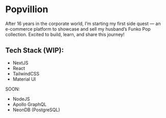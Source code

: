 # Popvillion
After 16 years in the corporate world, I’m starting my first side quest — an e-commerce platform to showcase and sell my husband’s Funko Pop collection. Excited to build, learn, and share this journey!

## Tech Stack (WIP):
- NextJS
- React
- TailwindCSS
- Material UI

SOON:
- NodeJS
- Apollo GraphQL
- NeonDB (PostgreSQL)
